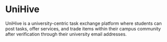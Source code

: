 # UniHive
UniHive is a university-centric task exchange platform where students can post tasks, offer services, and trade items within their campus community after verification through their university email addresses.
